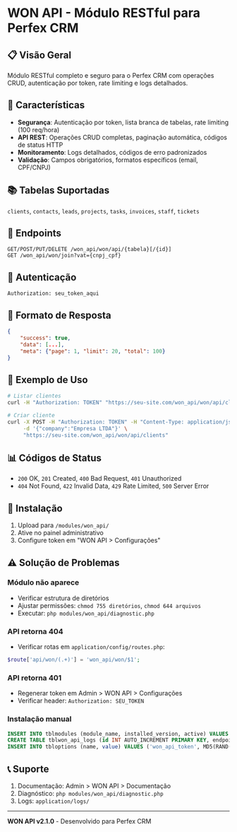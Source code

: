 # WON API - Módulo RESTful para Perfex CRM

## 📋 Visão Geral

Módulo RESTful completo e seguro para o Perfex CRM com operações CRUD, autenticação por token, rate limiting e logs detalhados.

## 🚀 Características

- **Segurança**: Autenticação por token, lista branca de tabelas, rate limiting (100 req/hora)
- **API REST**: Operações CRUD completas, paginação automática, códigos de status HTTP
- **Monitoramento**: Logs detalhados, códigos de erro padronizados
- **Validação**: Campos obrigatórios, formatos específicos (email, CPF/CNPJ)

## 📚 Tabelas Suportadas

`clients`, `contacts`, `leads`, `projects`, `tasks`, `invoices`, `staff`, `tickets`

## 🔧 Endpoints

```
GET/POST/PUT/DELETE /won_api/won/api/{tabela}[/{id}]
GET /won_api/won/join?vat={cnpj_cpf}
```

## 🔑 Autenticação

```
Authorization: seu_token_aqui
```

## 📄 Formato de Resposta

```json
{
    "success": true,
    "data": [...],
    "meta": {"page": 1, "limit": 20, "total": 100}
}
```

## 🚀 Exemplo de Uso

```bash
# Listar clientes
curl -H "Authorization: TOKEN" "https://seu-site.com/won_api/won/api/clients"

# Criar cliente
curl -X POST -H "Authorization: TOKEN" -H "Content-Type: application/json" \
     -d '{"company":"Empresa LTDA"}' \
     "https://seu-site.com/won_api/won/api/clients"
```

## 📊 Códigos de Status

- `200` OK, `201` Created, `400` Bad Request, `401` Unauthorized
- `404` Not Found, `422` Invalid Data, `429` Rate Limited, `500` Server Error

## 🔧 Instalação

1. Upload para `/modules/won_api/`
2. Ative no painel administrativo
3. Configure token em "WON API > Configurações"

## ⚠️ Solução de Problemas

### Módulo não aparece
- Verificar estrutura de diretórios
- Ajustar permissões: `chmod 755 diretórios`, `chmod 644 arquivos`
- Executar: `php modules/won_api/diagnostic.php`

### API retorna 404
- Verificar rotas em `application/config/routes.php`:
```php
$route['api/won/(.+)'] = 'won_api/won/$1';
```

### API retorna 401
- Regenerar token em Admin > WON API > Configurações
- Verificar header: `Authorization: SEU_TOKEN`

### Instalação manual
```sql
INSERT INTO tblmodules (module_name, installed_version, active) VALUES ('won_api', '2.1.0', 1);
CREATE TABLE tblwon_api_logs (id INT AUTO_INCREMENT PRIMARY KEY, endpoint VARCHAR(255), method VARCHAR(10), ip_address VARCHAR(45), status INT, response_time FLOAT, date DATETIME);
INSERT INTO tbloptions (name, value) VALUES ('won_api_token', MD5(RAND())), ('won_api_rate_limit', '100');
```

## 📞 Suporte

1. Documentação: Admin > WON API > Documentação
2. Diagnóstico: `php modules/won_api/diagnostic.php`
3. Logs: `application/logs/`

---
**WON API v2.1.0** - Desenvolvido para Perfex CRM 